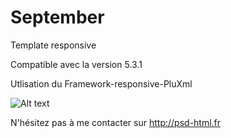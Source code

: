 September
=========
Template responsive 

Compatible avec la version 5.3.1


Utlisation du Framework-responsive-PluXml



![Alt text](http://nextum.fr/september.jpg)


N'hésitez pas à me contacter sur http://psd-html.fr
